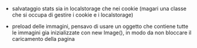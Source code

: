 - salvataggio stats sia in localstorage che nei cookie (magari una classe che si occupa di gestire i cookie e i localstorage)

- preload delle immagini, pensavo di usare un oggetto che contiene tutte le immagini gia inizializzate con new Image(), in modo da non bloccare il caricamento della pagina
